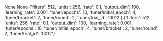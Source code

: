 None
None
{'filters': 512, 'units': 256, 'rate': 0.1, 'output_dim': 100, 'learning_rate': 0.001, 'tuner/epochs': 10, 'tuner/initial_epoch': 4, 'tuner/bracket': 2, 'tuner/round': 2, 'tuner/trial_id': '0012'}
{'filters': 512, 'units': 256, 'rate': 0.1, 'output_dim': 100, 'learning_rate': 0.001, 'tuner/epochs': 10, 'tuner/initial_epoch': 4, 'tuner/bracket': 2, 'tuner/round': 2, 'tuner/trial_id': '0012'}
